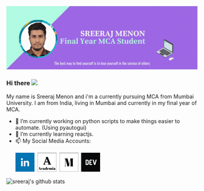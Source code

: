 [![Social banner for Sreeraj Menon](https://github.com/sreeraj7sm/sreeraj7sm/raw/master/Assets/readme_gif.gif)](https://www.linkedin.com/in/sreeraj-menon-98a35ab8/)


### Hi there <img src="https://raw.githubusercontent.com/MartinHeinz/MartinHeinz/master/wave.gif" width="30px">

My name is Sreeraj Menon and i'm a currently pursuing MCA from Mumbai University. I am from India, living in Mumbai and currently in my final year of MCA. 
- 🔭 I’m currently working on python scripts to make things easier to automate. (Using pyautogui)
- 🌱 I’m currently learning reactjs.
- 📫 My Social Media Accounts: <br/><br/>
[![Linkedin](https://github.com/sreeraj7sm/sreeraj7sm/raw/master/Assets/linkedin.png)](https://www.linkedin.com/in/sreeraj-menon-98a35ab8/)&nbsp; 
[![Academia](https://github.com/sreeraj7sm/sreeraj7sm/raw/master/Assets/academia2.png)](https://independent.academia.edu/playstoreninja)&nbsp;
[![Medium](https://github.com/sreeraj7sm/sreeraj7sm/raw/master/Assets/medium.png)](https://medium.com/@sreeraj7.sm)&nbsp; 
[![DEV](https://github.com/sreeraj7sm/sreeraj7sm/raw/master/Assets/dev.png)](https://dev.to/sreeraj7sm)

![sreeraj's github stats](https://github-readme-stats.vercel.app/api?username=sreeraj7sm&show_icons=true&theme=nightowl)





